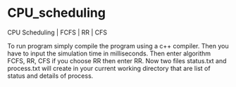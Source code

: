 # CPU_scheduling
CPU Scheduling | FCFS | RR | CFS 

To run program simply compile the program using a c++ compiler.
Then you have to input the simulation time in milliseconds.
Then enter algorithm FCFS, RR, CFS
if you choose RR then enter RR.
Now two files status.txt and process.txt will create in your current working directory that are list of  status and details of process.
